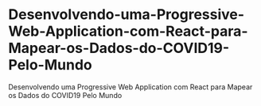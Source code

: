 # Desenvolvendo-uma-Progressive-Web-Application-com-React-para-Mapear-os-Dados-do-COVID19-Pelo-Mundo
Desenvolvendo uma Progressive Web Application com React para Mapear os Dados do COVID19 Pelo Mundo
